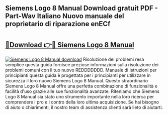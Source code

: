 ## Siemens Logo 8 Manual Download gratuit PDF - Part-Wav Italiano Nuovo manuale del proprietario di riparazione enECf

# <h2><a href="http://dfc0dla.blite.top/?on=Siemens+Logo+8+Manual">🔗Download 👉🔴 Siemens Logo 8 Manual</a></h2>

[![Siemens Logo 8 Manual download](https://i.imgur.com/lujVjoI.png)](http://dfc0dla.blite.top/?on=Siemens+Logo+8+Manual)
Risoluzione dei problemi resa semplice questa guida fornisce preziose informazioni sulla risoluzione dei problemi comuni con il tuo nuovo REDDDDDDD. Manuale di Istruzioni per principianti questa guida è progettata per i principianti per utilizzare in sicurezza il loro nuovo Siemens Logo 8 Manual. Questo straordinario Siemens Logo 8 Manual offre una perfetta combinazione di funzionalità e facilità d'uso grazie alle sue funzionalità avanzate. Riteniamo che Siemens Logo 8 Manual sia stato uno strumento importante nella loro ricerca per comprendere i pro e i contro della loro ultima acquisizione. Se hai bisogno di aiuto o chiarimenti, il nostro team di assistenza clienti sarà lieto di aiutarti.
